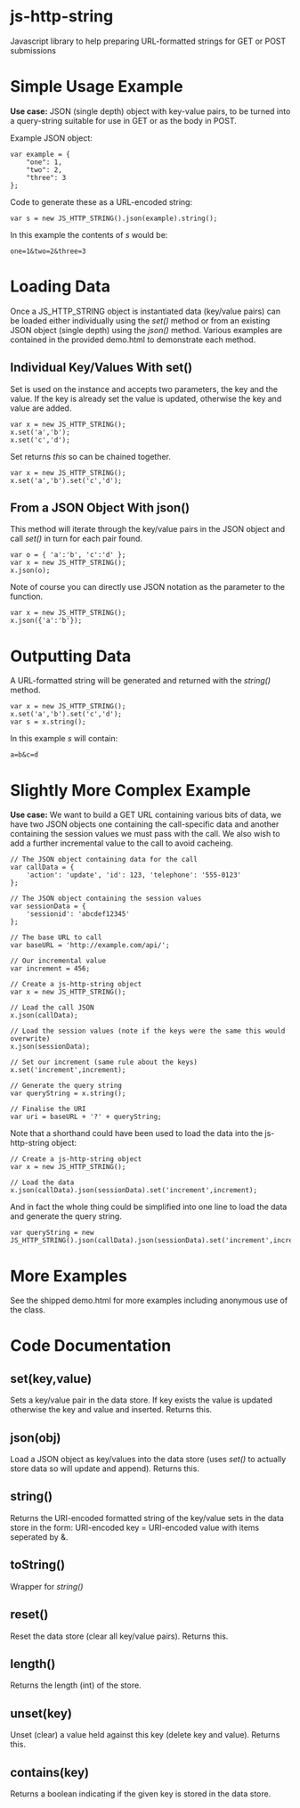 # js-http-string
Javascript library to help preparing URL-formatted strings for GET or POST submissions

# Simple Usage Example

**Use case:** JSON (single depth) object with key-value pairs, to be turned into a query-string suitable for use in GET or as the body in POST.

Example JSON object:

```
var example = {
    "one": 1,
    "two": 2,
    "three": 3
};
```

Code to generate these as a URL-encoded string:

```
var s = new JS_HTTP_STRING().json(example).string();
```

In this example the contents of _s_ would be:

```
one=1&two=2&three=3
```

# Loading Data

Once a JS_HTTP_STRING object is instantiated data (key/value pairs) can be loaded either individually using the _set()_ method or from an existing JSON object (single depth) using the _json()_ method. Various examples are contained in the provided demo.html to demonstrate each method.

## Individual Key/Values With set()

Set is used on the instance and accepts two parameters, the key and the value. If the key is already set the value is updated, otherwise the key and value are added.

```
var x = new JS_HTTP_STRING();
x.set('a','b');
x.set('c','d');
```

Set returns _this_ so can be chained together.
```
var x = new JS_HTTP_STRING();
x.set('a','b').set('c','d');
```

## From a JSON Object With json()

This method will iterate through the key/value pairs in the JSON object and call _set()_ in turn for each pair found.

```
var o = { 'a':'b', 'c':'d' };
var x = new JS_HTTP_STRING();
x.json(o);
```

Note of course you can directly use JSON notation as the parameter to the function.
```
var x = new JS_HTTP_STRING();
x.json({'a':'b'});
```

# Outputting Data

A URL-formatted string will be generated and returned with the _string()_ method.
```
var x = new JS_HTTP_STRING();
x.set('a','b').set('c','d');
var s = x.string();
```

In this example _s_ will contain:
```
a=b&c=d
```

# Slightly More Complex Example

**Use case:** We want to build a GET URL containing various bits of data, we have two JSON objects one containing the call-specific data and another containing the session values we must pass with the call. We also wish to add a further incremental value to the call to avoid cacheing.

```
// The JSON object containing data for the call
var callData = {
    'action': 'update', 'id': 123, 'telephone': '555-0123'
};

// The JSON object containing the session values
var sessionData = {
    'sessionid': 'abcdef12345'
};

// The base URL to call
var baseURL = 'http://example.com/api/';

// Our incremental value
var increment = 456;

// Create a js-http-string object
var x = new JS_HTTP_STRING();

// Load the call JSON
x.json(callData);

// Load the session values (note if the keys were the same this would overwrite)
x.json(sessionData);

// Set our increment (same rule about the keys)
x.set('increment',increment);

// Generate the query string
var queryString = x.string();

// Finalise the URI
var uri = baseURL + '?' + queryString;
```

Note that a shorthand could have been used to load the data into the js-http-string object:

```
// Create a js-http-string object
var x = new JS_HTTP_STRING();

// Load the data
x.json(callData).json(sessionData).set('increment',increment);
```

And in fact the whole thing could be simplified into one line to load the data and generate the query string.

```
var queryString = new JS_HTTP_STRING().json(callData).json(sessionData).set('increment',increment);
```

# More Examples

See the shipped demo.html for more examples including anonymous use of the class.

# Code Documentation

## set(key,value)

Sets a key/value pair in the data store. If key exists the value is updated otherwise the key and value and inserted. Returns this.

## json(obj)

Load a JSON object as key/values into the data store (uses _set()_ to actually store data so will update and append). Returns this.

## string()

Returns the URI-encoded formatted string of the key/value sets in the data store in the form: URI-encoded key = URI-encoded value with items seperated by &.

## toString()

Wrapper for _string()_

## reset()

Reset the data store (clear all key/value pairs). Returns this.

## length()

Returns the length (int) of the store.

## unset(key)

Unset (clear) a value held against this key (delete key and value). Returns this.

## contains(key)

Returns a boolean indicating if the given key is stored in the data store.
